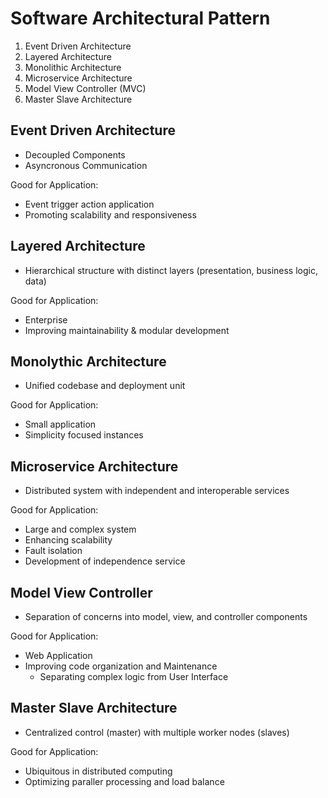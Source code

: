 # Software Architectural Pattern

1. Event Driven Architecture
2. Layered Architecture
3. Monolithic Architecture
4. Microservice Architecture
5. Model View Controller (MVC)
6. Master Slave Architecture

## Event Driven Architecture

- Decoupled Components
- Asyncronous Communication

Good for Application:
- Event trigger action application
- Promoting scalability and responsiveness

## Layered Architecture

- Hierarchical structure with distinct layers (presentation, business logic, data)

Good for Application:
- Enterprise
- Improving maintainability & modular development

## Monolythic Architecture

- Unified codebase and deployment unit

Good for Application:
- Small application
- Simplicity focused instances

## Microservice Architecture

- Distributed system with independent and interoperable services

Good for Application:
- Large and complex system
- Enhancing scalability
- Fault isolation
- Development of independence service

## Model View Controller

- Separation of concerns into model, view, and controller components

Good for Application:
- Web Application
- Improving code organization and Maintenance
  - Separating complex logic from User Interface

## Master Slave Architecture

- Centralized control (master) with multiple worker nodes (slaves)

Good for Application:
- Ubiquitous in distributed computing
- Optimizing paraller processing and load balance
